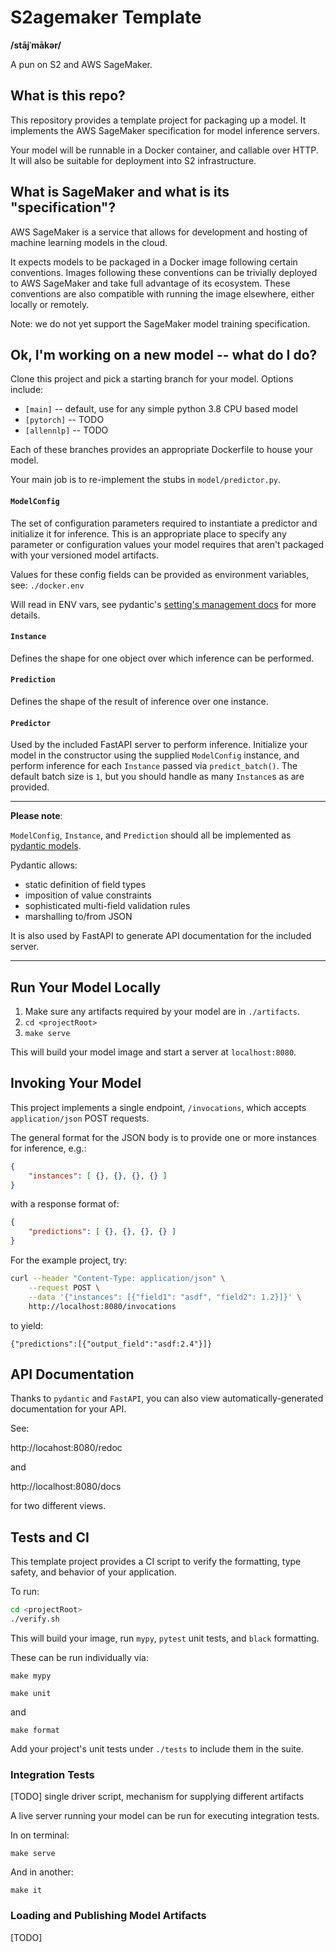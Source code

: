 # S2agemaker Template
**/stājˈmākər/**

A pun on S2 and AWS SageMaker.

## What is this repo?

This repository provides a template project for packaging up a model.
It implements the AWS SageMaker specification for model inference servers.

Your model will be runnable in a Docker container, and callable over HTTP.
It will also be suitable for deployment into S2 infrastructure.

## What is SageMaker and what is its "specification"?

AWS SageMaker is a service that allows for development and hosting of
machine learning models in the cloud.

It expects models to be packaged in a Docker image following certain conventions.
Images following these conventions can be trivially deployed to AWS SageMaker
and take full advantage of its ecosystem. These conventions are also compatible with
running the image elsewhere, either locally or remotely.

Note: we do not yet support the SageMaker model training specification.

## Ok, I'm working on a new model -- what do I do?

Clone this project and pick a starting branch for your model. Options include:

* `[main]` -- default, use for any simple python 3.8 CPU based model 
* `[pytorch]` -- TODO
* `[allennlp]` -- TODO

Each of these branches provides an appropriate Dockerfile to house your model.

Your main job is to re-implement the stubs in `model/predictor.py`.

#### `ModelConfig`
The set of configuration parameters required to instantiate a predictor and
initialize it for inference. This is an appropriate place to specify any parameter 
or configuration values your model requires that aren't packaged with your
versioned model artifacts.

Values for these config fields can be provided as environment variables, see:
`./docker.env`

Will read in ENV vars, see pydantic's 
[setting's management docs](https://pydantic-docs.helpmanual.io/usage/settings/)
for more details.

#### `Instance`
Defines the shape for one object over which inference can be performed.

#### `Prediction`
Defines the shape of the result of inference over one instance.

#### `Predictor`
Used by the included FastAPI server to perform inference. Initialize your model
in the constructor using the supplied `ModelConfig` instance, and perform inference
for each `Instance` passed via `predict_batch()`. The default batch size is `1`, but
you should handle as many `Instance`s as are provided.

---
**Please note**:

`ModelConfig`, `Instance`, and `Prediction` should all be implemented as
[pydantic models](https://pydantic-docs.helpmanual.io/usage/models/).

Pydantic allows:
 * static definition of field types
 * imposition of value constraints
 * sophisticated multi-field validation rules
 * marshalling to/from JSON
 
It is also used by FastAPI to generate API documentation for the included server.
 
---
 
## Run Your Model Locally
 
 1. Make sure any artifacts required by your model are in `./artifacts`.
 2. `cd <projectRoot>`
 3. `make serve`
 
This will build your model image and start a server at `localhost:8080`.
 
 
## Invoking Your Model
 
This project implements a single endpoint, `/invocations`, which accepts
`application/json` POST requests.
 
The general format for the JSON body is to provide one or more instances for inference, e.g.:
 
```json
{
    "instances": [ {}, {}, {}, {} ]
}
```

with a response format of:

```json
{
    "predictions": [ {}, {}, {}, {} ]
}
```

For the example project, try:

```bash
curl --header "Content-Type: application/json" \
    --request POST \
    --data '{"instances": [{"field1": "asdf", "field2": 1.2}]}' \
    http://localhost:8080/invocations
```

to yield:

```
{"predictions":[{"output_field":"asdf:2.4"}]}
```

## API Documentation

Thanks to `pydantic` and `FastAPI`, you can also view automatically-generated
documentation for your API.

See:

http://locahost:8080/redoc

and

http://localhost:8080/docs

for two different views.

## Tests and CI

This template project provides a CI script to verify the formatting, type safety, and
behavior of your application.

To run:

```bash
cd <projectRoot>
./verify.sh
```

This will build your image, run `mypy`, `pytest` unit tests, and `black` formatting.

These can be run individually via:

`make mypy`

`make unit`

and

`make format`

Add your project's unit tests under `./tests` to include them in the suite.

### Integration Tests

[TODO] single driver script, mechanism for supplying different artifacts

A live server running your model can be run for executing integration tests.

In on terminal:
```
make serve
```

And in another:
```
make it
```

### Loading and Publishing Model Artifacts

[TODO]


